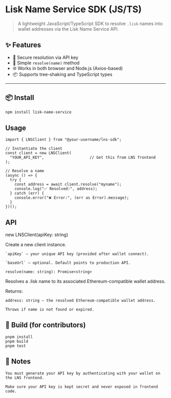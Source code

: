 # Lisk Name Service SDK (JS/TS)

> A lightweight JavaScript/TypeScript SDK to resolve `.lisk` names into wallet addresses via the Lisk Name Service API.

## ✨ Features

- 🔐 Secure resolution via API key
- 🧠 Simple `resolve(name)` method
- 🌐 Works in both browser and Node.js (Axios-based)
- 📦 Supports tree-shaking and TypeScript types

---

## 📦 Install

```bash
npm install lisk-name-service
```

## Usage

```
import { LNSClient } from "@your-username/lns-sdk";

// Instantiate the client
const client = new LNSClient(
  "YOUR_API_KEY",                    // Get this from LNS frontend
);

// Resolve a name
(async () => {
  try {
    const address = await client.resolve("myname");
    console.log("✅ Resolved:", address);
  } catch (err) {
    console.error("❌ Error:", (err as Error).message);
  }
})();
```

## API

new LNSClient(apiKey: string)

Create a new client instance.

    `apiKey` – your unique API key (provided after wallet connect).

    `baseUrl` – optional. Default points to production API.

`resolve(name: string): Promise<string>`

Resolves a .lisk name to its associated Ethereum-compatible wallet address.

Returns:

    address: string – the resolved Ethereum-compatible wallet address.

    Throws if name is not found or expired.

## 🧪 Build (for contributors)

```
pnpm install
pnpm build
pnpm test
```

## 🔐 Notes

    You must generate your API key by authenticating with your wallet on the LNS frontend.

    Make sure your API key is kept secret and never exposed in frontend code.
